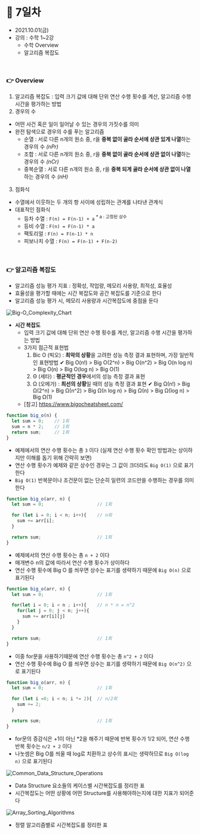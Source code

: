 # 📌 7일차 
- 2021.10.01(금)
- 강의 : 수학 1~2강
  - 수학 Overview
  - 알고리즘 복잡도
  
<br>

### 👉 Overview
1. 알고리즘 복잡도 : 입력 크기 값에 대해 단위 연산 수행 횟수를 계산, 알고리즘 수행 시간을 평가하는 방법
2. 경우의 수
  - 어떤 사건 혹은 일이 일어날 수 있는 경우의 가짓수를 의미
  - 완전 탐색으로 경우의 수를 푸는 알고리즘
    - 순열      : 서로 다른 n개의 원소 중, r을 **중복 없이 골라 순서에 상관 있게 나열**하는 경우의 수 _(nPr)_
    - 조합      : 서로 다른 n개의 원소 중, r을 **중복 없이 골라 순서에 상관 없이 나열**하는 경우의 수 _(nCr)_
    - 중복순열   : 서로 다른 n개의 원소 중, r을 **중복 되게 골라 순서에 상관 없이 나열**하는 경우의 수 _(nH)_
3. 점화식 
  - 수열에서 이웃하는 두 개의 항 사이에 성립하는 관계를 나타낸 관계식
  - 대표적인 점화식
    - 등차 수열     : `F(n) = F(n-1) + a` <sup>* a : 고정된 상수</sup>
    - 등비 수열     : `F(n) = F(n-1) * a`
    - 팩토리얼      : `F(n) = F(n-1) * n`
    - 피보나치 수열  : `F(n) = F(n-1) + F(n-2)` 

<br> 


### 👉 알고리즘 복잡도
- 알고리즘 성능 평가 지표 : 정확성, 작업량, 메모리 사용량, 최적성, 효율성
- 효율성을 평가할 때에는 시간 복잡도와 공간 복잡도를 기준으로 한다
- 알고리즘 성능 평가 시, 메모리 사용량과 시간복잡도에 중점을 둔다

![Big-O_Complexity_Chart](/img/Big-O_Complexity_Chart.png)

- **시간 복잡도**
  - 입력 크기 값에 대해 단위 연산 수행 횟수를 계산, 알고리즘 수행 시간을 평가하는 방법
  - 3가지 점근적 표현법
    1. Bic O (빅오) : **최악의 상황**을 고려한 성능 측정 결과 표현하며, 가장 일반적인 표현방법
      ✔  Big O(n!) > Big O(2^n) > Big O(n^2) > Big O(n log n) > Big O(n) > Big O(log n) > Big O(1)
    2. Θ (세타) : **평균적인 경우**에서의 성능 측정 결과 표현
    3. Ω (오메가) : **최선의 상황**일 때의 성능 측정 결과 표현 
      ✔  Big Ω(n!) > Big Ω(2^n) > Big Ω(n^2) > Big Ω(n log n) > Big Ω(n) > Big Ω(log n) > Big Ω(1)
  - [참고] https://www.bigocheatsheet.com/

```javascript
function big_o(n) {
  let sum = 0;    // 1회
  sum = n * 2;    // 1회
  return sum;     // 1회 
}
```
- 예제에서의 연산 수행 횟수는 총 `3` 이다 (실제 연산 수행 횟수 확인 방법과는 상이하지만 이해를 돕기 위해 간략히 보면)
- 연산 수행 횟수가 예제와 같은 상수인 경우는 그 값이 크더라도 `Big O(1)` 으로 표기한다
- `Big O(1)` 반복문이나 조건문이 없는 단순히 일련의 코드만을 수행하는 경우를 의미한다 

```javascript
function big_o(arr, n) {
  let sum = 0;                    // 1회

  for (let i = 0; i < n; i++){    // n회
    sum += arr[i];
  }

  return sum;                     // 1회
} 
```
- 예제에서의 연산 수행 횟수는 총 `n + 2` 이다
- 매개변수 n의 값에 따라서 연산 수행 횟수가 상이하다
- 연산 수행 횟수에 Big O 를 씌우면 상수는 표기를 생략하기 때문에 `Big O(n)` 으로 표기된다

```javascript
function big_o(arr, n) {
  let sum = 0;                    // 1회

  for(let i = 0; i < n ; i++){    // n * n = n^2
    for(let j = 0; j < n; j++){
      sum += arr[i][j]
    }
  }  

  return sum;                     // 1회
} 
```
- 이중 for문을 사용하기때문에 연산 수행 횟수는 총 `n^2 + 2` 이다
- 연산 수행 횟수에 Big O 를 씌우면 상수는 표기를 생략하기 때문에 `Big O(n^2)` 으로 표기된다

```javascript
function big_o(arr, n) {
  let sum = 0;                    // 1회

  for (let i =0; i < n; i *= 2){  // n/2회 
    sum += 2;
  }

  return sum;                     // 1회
} 
```
- for문의 증감식은 +1이 아닌 *2을 해주기 때문에 반복 횟수가 1/2 되어, 연산 수행 반복 횟수는  `n/2 + 2` 이다 
- 나눗셈은 Big O를 씌울 때 log로 치환하고 상수의 표시는 생략하므로 `Big O(log n)` 으로 표기된다

![Common_Data_Structure_Operations](/img/Common_Data_Structure_Operations.png)

- Data Structure 요소들의 케이스별 시간복잡도를 정리한 표
- 시간복잡도는 어떤 상황에 어떤 Structure를 사용해야하는지에 대한 지표가 되어준다 

![Array_Sorting_Algorithms](/img/Array_Sorting_Algorithms.png)
- 정렬 알고리즘별로 시간복잡도를 정리한 표


<br> 

